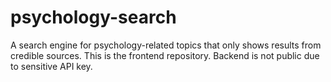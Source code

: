 # psychology-search
A search engine for psychology-related topics that only shows results from credible sources.
This is the frontend repository. Backend is not public due to sensitive API key.
